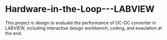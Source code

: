 # Hardware-in-the-Loop---LABVIEW
This project is design to evaluate the performance of DC-DC converter in LABVIEW, including interactive design workbench, coding, and evaulation at the end. 
